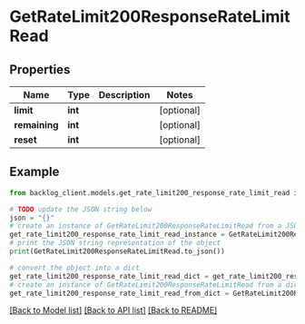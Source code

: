 # GetRateLimit200ResponseRateLimitRead


## Properties

Name | Type | Description | Notes
------------ | ------------- | ------------- | -------------
**limit** | **int** |  | [optional] 
**remaining** | **int** |  | [optional] 
**reset** | **int** |  | [optional] 

## Example

```python
from backlog_client.models.get_rate_limit200_response_rate_limit_read import GetRateLimit200ResponseRateLimitRead

# TODO update the JSON string below
json = "{}"
# create an instance of GetRateLimit200ResponseRateLimitRead from a JSON string
get_rate_limit200_response_rate_limit_read_instance = GetRateLimit200ResponseRateLimitRead.from_json(json)
# print the JSON string representation of the object
print(GetRateLimit200ResponseRateLimitRead.to_json())

# convert the object into a dict
get_rate_limit200_response_rate_limit_read_dict = get_rate_limit200_response_rate_limit_read_instance.to_dict()
# create an instance of GetRateLimit200ResponseRateLimitRead from a dict
get_rate_limit200_response_rate_limit_read_from_dict = GetRateLimit200ResponseRateLimitRead.from_dict(get_rate_limit200_response_rate_limit_read_dict)
```
[[Back to Model list]](../README.md#documentation-for-models) [[Back to API list]](../README.md#documentation-for-api-endpoints) [[Back to README]](../README.md)


